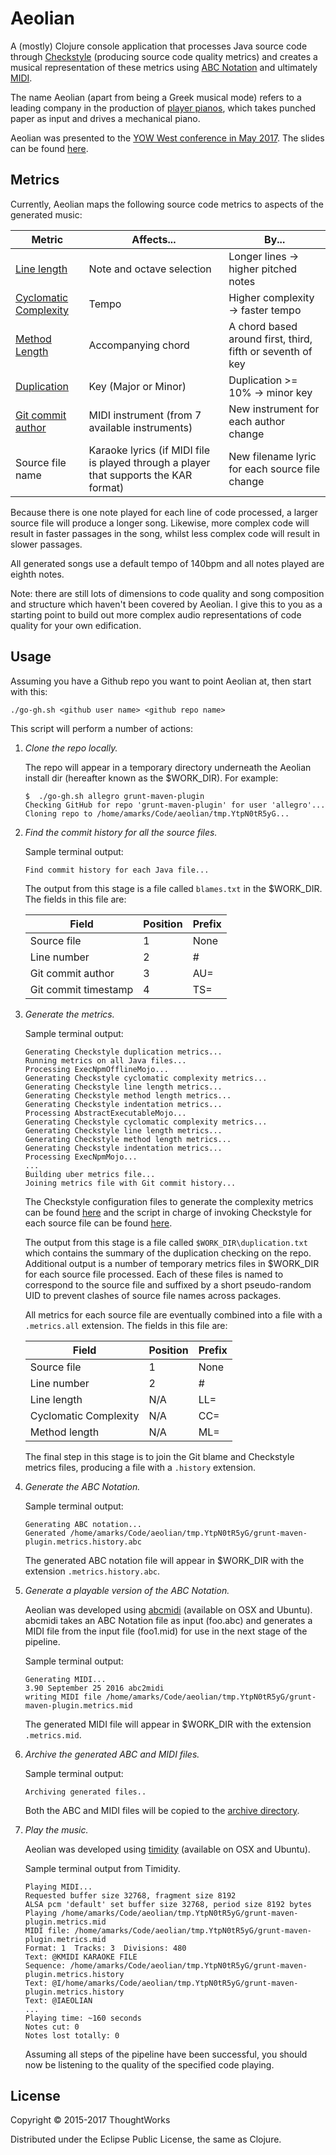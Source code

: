# Aeolian

A (mostly) Clojure console application that processes Java source code through [Checkstyle][10] (producing source code quality metrics) and creates a musical representation of these metrics using [ABC Notation][1] and ultimately [MIDI][3].

The name Aeolian (apart from being a Greek musical mode) refers to a leading company in the production of [player pianos][2], which takes punched paper as input and drives a mechanical piano.

Aeolian was presented to the [YOW West conference in May 2017][12].  The slides can be found [here][11].

[1]: http://abcnotation.com/
[2]: https://en.wikipedia.org/wiki/Player_piano
[3]: https://en.wikipedia.org/wiki/MIDI
[4]: http://checkstyle.sourceforge.net/config_metrics.html#CyclomaticComplexity
[5]: http://checkstyle.sourceforge.net/config_sizes.html#LineLength
[6]: http://www.harukizaemon.com/simian/installation.html#checkstyle
[7]: https://git-scm.com/docs/git-blame
[8]: http://ifdo.pugmarks.com/~seymour/runabc/top.html
[9]: http://timidity.sourceforge.net/
[10]: http://checkstyle.sourceforge.net/
[11]: https://docs.google.com/a/thoughtworks.com/presentation/d/1k8yWYMxy8dPU8AoxXZbIp3o77fbvcfC9naT7Yk6fOW8/edit?usp=sharing
[12]: http://west.yowconference.com.au/speakers/andy-marks-4/
[13]: http://checkstyle.sourceforge.net/config_sizes.html#MethodLength

## Metrics

Currently, Aeolian maps the following source code metrics to aspects of the generated music:

Metric 						| Affects... 										| By... 
---------------------------	| ------------------------------------------------- | --- 
[Line length][5] 			| Note and octave selection 						| Longer lines -> higher pitched notes 
[Cyclomatic Complexity][4]	| Tempo 											| Higher complexity -> faster tempo 
[Method Length][13]			| Accompanying chord 								| A chord based around first, third, fifth or seventh of key 
[Duplication][6] 			| Key (Major or Minor) 								| Duplication >= 10% -> minor key 
[Git commit author][7] 		| MIDI instrument (from 7 available instruments) 	| New instrument for each author change 
Source file name 			| Karaoke lyrics (if MIDI file is played through a player that supports the KAR format) | New filename lyric for each source file change 

Because there is one note played for each line of code processed, a larger source file will produce a longer song.  Likewise, more complex code will result in faster passages in the song, whilst less complex code will result in slower passages.

All generated songs use a default tempo of 140bpm and all notes played are eighth notes. 

Note: there are still lots of dimensions to code quality and song composition and structure which haven't been covered by Aeolian.  I give this to you as a starting point to build out more complex audio representations of code quality for your own edification. 

## Usage

Assuming you have a Github repo you want to point Aeolian at, then start with this:

```script
./go-gh.sh <github user name> <github repo name>
```

This script will perform a number of actions:

1. _Clone the repo locally._

	The repo will appear in a temporary directory underneath the Aeolian install dir (hereafter known as the $WORK_DIR).  For example:

	```
	$  ./go-gh.sh allegro grunt-maven-plugin
	Checking GitHub for repo 'grunt-maven-plugin' for user 'allegro'...
	Cloning repo to /home/amarks/Code/aeolian/tmp.YtpN0tR5yG...
	```

1. _Find the commit history for all the source files._

	Sample terminal output:

	```
	Find commit history for each Java file...
	```

	The output from this stage is a file called ```blames.txt``` in the $WORK_DIR.  The fields in this file are:

	Field 					| Position 	| Prefix
	----------------------- | ---------	| ---
	Source file 			| 1 		| None
	Line number 			| 2 		| #
	Git commit author 		| 3 		| AU=
	Git commit timestamp 	| 4 		| TS=

1. _Generate the metrics._

	Sample terminal output:

	```
	Generating Checkstyle duplication metrics...
	Running metrics on all Java files...
	Processing ExecNpmOfflineMojo...
	Generating Checkstyle cyclomatic complexity metrics...
	Generating Checkstyle line length metrics...
	Generating Checkstyle method length metrics...
	Generating Checkstyle indentation metrics...
	Processing AbstractExecutableMojo...
	Generating Checkstyle cyclomatic complexity metrics...
	Generating Checkstyle line length metrics...
	Generating Checkstyle method length metrics...
	Generating Checkstyle indentation metrics...
	Processing ExecNpmMojo...
	...
	Building uber metrics file...
	Joining metrics file with Git commit history...
	```

	The Checkstyle configuration files to generate the complexity metrics can be found [here](resources/) and the script in charge of invoking Checkstyle for each source file can be found [here](go.sh).

	The output from this stage is a file called ```$WORK_DIR\duplication.txt``` which contains the summary of the duplication checking on the repo.  Additional output is a number of temporary metrics files in $WORK_DIR for each source file processed.  Each of these files is named to correspond to the source file and suffixed by a short pseudo-random UID to prevent clashes of source file names across packages.

	All metrics for each source file are eventually combined into a file with a ```.metrics.all``` extension.  The fields in this file are:

	Field 					| Position 	| Prefix
	----------------------- | -------- 	| ---
	Source file 			| 1 		| None
	Line number 			| 2 		| # 
	Line length 			| N/A 		| LL=
	Cyclomatic Complexity 	| N/A 		| CC=
	Method length 			| N/A 		| ML=

	The final step in this stage is to join the Git blame and Checkstyle metrics files, producing a file with a ```.history``` extension.

1. _Generate the ABC Notation._

	Sample terminal output:

	```
	Generating ABC notation...
	Generated /home/amarks/Code/aeolian/tmp.YtpN0tR5yG/grunt-maven-plugin.metrics.history.abc
	```

	The generated ABC notation file will appear in $WORK_DIR with the extension ```.metrics.history.abc```.

1. _Generate a playable version of the ABC Notation._

	Aeolian was developed using [abcmidi][3] (available on OSX and Ubuntu).  abcmidi takes an ABC Notation file as input (foo.abc) and generates a MIDI file from the input file (foo1.mid) for use in the next stage of the pipeline.

	Sample terminal output:

	```
	Generating MIDI...
	3.90 September 25 2016 abc2midi
	writing MIDI file /home/amarks/Code/aeolian/tmp.YtpN0tR5yG/grunt-maven-plugin.metrics.mid
	```

	The generated MIDI file will appear in $WORK_DIR with the extension ```.metrics.mid```.

1. _Archive the generated ABC and MIDI files._

	Sample terminal output:

	```
	Archiving generated files..
	```

	Both the ABC and MIDI files will be copied to the [archive directory](archive/).

1. _Play the music._  

	Aeolian was developed using [timidity][4] (available on OSX and Ubuntu).

	Sample terminal output from Timidity.

	```
	Playing MIDI...
	Requested buffer size 32768, fragment size 8192
	ALSA pcm 'default' set buffer size 32768, period size 8192 bytes
	Playing /home/amarks/Code/aeolian/tmp.YtpN0tR5yG/grunt-maven-plugin.metrics.mid
	MIDI file: /home/amarks/Code/aeolian/tmp.YtpN0tR5yG/grunt-maven-plugin.metrics.mid
	Format: 1  Tracks: 3  Divisions: 480
	Text: @KMIDI KARAOKE FILE
	Sequence: /home/amarks/Code/aeolian/tmp.YtpN0tR5yG/grunt-maven-plugin.metrics.history
	Text: @I/home/amarks/Code/aeolian/tmp.YtpN0tR5yG/grunt-maven-plugin.metrics.history
	Text: @IAEOLIAN
	...	
	Playing time: ~160 seconds
	Notes cut: 0
	Notes lost totally: 0
	```

	Assuming all steps of the pipeline have been successful, you should now be listening to the quality of the specified code playing.

## License

Copyright © 2015-2017 ThoughtWorks

Distributed under the Eclipse Public License, the same as Clojure.

